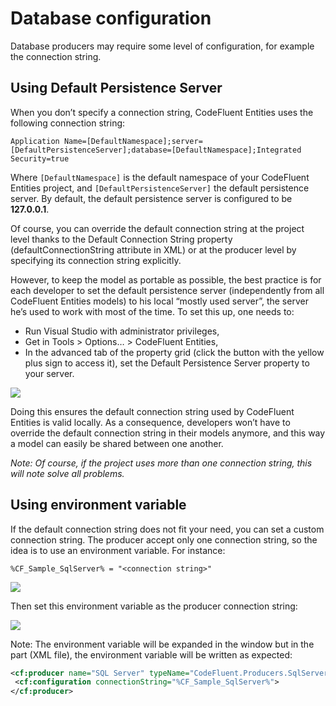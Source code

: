 # Database configuration

Database producers may require some level of configuration, for example the connection string.

## Using Default Persistence Server

When you don’t specify a connection string, CodeFluent Entities uses the following connection string:

```
Application Name=[DefaultNamespace];server=[DefaultPersistenceServer];database=[DefaultNamespace];Integrated Security=true
```

Where ```[DefaultNamespace]``` is the default namespace of your CodeFluent Entities project, and
```[DefaultPersistenceServer]``` the default persistence server. By default, the default persistence server is
configured to be **127.0.0.1**.

Of course, you can override the default connection string at the project level thanks to the Default Connection String property (defaultConnectionString attribute in XML) or at the producer level by specifying its connection string explicitly.

However, to keep the model as portable as possible, the best practice is for each developer to set the
default persistence server (independently from all CodeFluent Entities models) to his local “mostly
used server”, the server he’s used to work with most of the time. To set this up, one needs to:
* Run Visual Studio with administrator privileges,
* Get in Tools > Options… > CodeFluent Entities,
* In the advanced tab of the property grid (click the button with the yellow plus sign to access
it), set the Default Persistence Server property to your server.

![](img/team-work-09.png)

Doing this ensures the default connection string used by CodeFluent Entities is valid locally. As a
consequence, developers won’t have to override the default connection string in their models
anymore, and this way a model can easily be shared between one another.

*Note: Of course, if the project uses more than one connection string, this will note solve all problems.*

## Using environment variable

If the default connection string does not fit your need, you can set a custom connection string. The
producer accept only one connection string, so the idea is to use an environment variable. For instance:


```
%CF_Sample_SqlServer% = "<connection string>"
```

![](img/team-work-10.png)

Then set this environment variable as the producer connection string:

![](img/team-work-11.png)

Note: The environment variable will be expanded in the window but in the part (XML file), the
environment variable will be written as expected:

```xml
<cf:producer name="SQL Server" typeName="CodeFluent.Producers.SqlServer.SqlServerProducer, CodeFluent.Producers.SqlServer">
 <cf:configuration connectionString="%CF_Sample_SqlServer%">
</cf:producer>
```